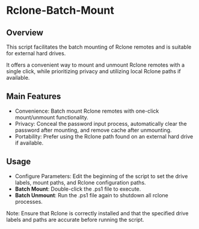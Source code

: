 # Rclone-Batch-Mount

## Overview
This script facilitates the batch mounting of Rclone remotes and is suitable for external hard drives.

It offers a convenient way to mount and unmount Rclone remotes with a single click, while prioritizing privacy and utilizing local Rclone paths if available.

## Main Features
- Convenience: Batch mount Rclone remotes with one-click mount/unmount functionality.
- Privacy: Conceal the password input process, automatically clear the password after mounting, and remove cache after unmounting.
- Portability: Prefer using the Rclone path found on an external hard drive if available.

## Usage
- Configure Parameters: Edit the beginning of the script to set the drive labels, mount paths, and Rclone configuration paths.
- **Batch Mount**: Double-click the .ps1 file to execute.
- **Batch Unmount**: Run the .ps1 file again to shutdown all rclone processes.

Note: Ensure that Rclone is correctly installed and that the specified drive labels and paths are accurate before running the script.


